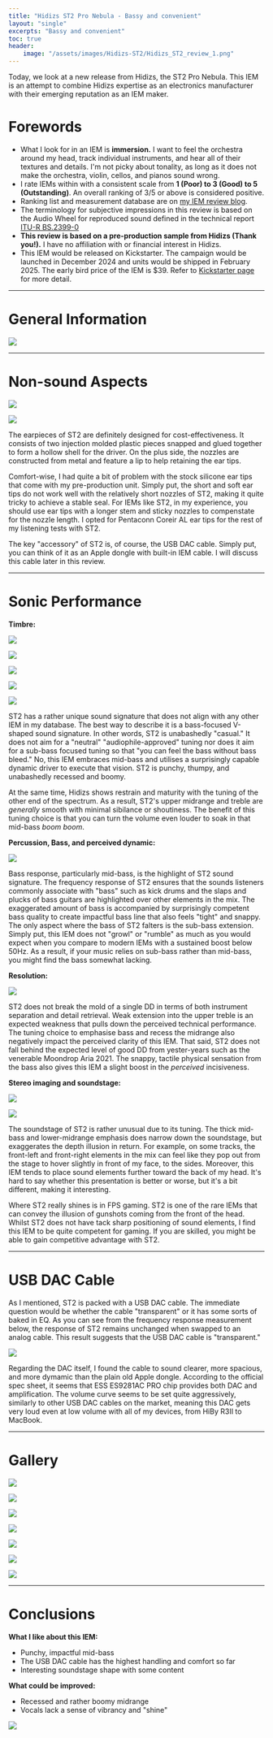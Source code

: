 ```yaml
---
title: "Hidizs ST2 Pro Nebula - Bassy and convenient"
layout: "single"
excerpts: "Bassy and convenient"
toc: true
header:
    image: "/assets/images/Hidizs-ST2/Hidizs_ST2_review_1.png"
---
```


Today, we look at a new release from Hidizs, the ST2 Pro Nebula. This IEM is an attempt to combine Hidizs expertise as an electronics manufacturer with their emerging reputation as an IEM maker. 

Forewords
===

- What I look for in an IEM is **immersion.** I want to feel the orchestra around my head, track individual instruments, and hear all of their textures and details. I'm not picky about tonality, as long as it does not make the orchestra, violin, cellos, and pianos sound wrong.
- I rate IEMs within with a consistent scale from **1 (Poor) to 3 (Good) to 5 (Outstanding)**. An overall ranking of 3/5 or above is considered positive. 
- Ranking list and measurement database are on [my IEM review blog](https://iegems.nk-tran.com/).
- The terminology for subjective impressions in this review is based on the Audio Wheel for reproduced sound defined in the technical report [ITU-R BS.2399-0](https://www.itu.int/pub/R-REP-BS.2399)
- **This review is based on a pre-production sample from Hidizs (Thank you!).** I have no affiliation with or financial interest in Hidizs.
- This IEM would be released on Kickstarter. The campaign would be launched in December 2024 and units would be shipped in February 2025. The early bird price of the IEM is $39. Refer to [Kickstarter page](https://www.kickstarter.com/projects/hidizs/st2-nebula-redefining-hi-res-audio-with-usb-c-dac-earphones) for more detail.

_____

General Information
===

![](/assets/images/Hidizs-ST2/Hidizs_ST2_review_13.png)

_____

Non-sound Aspects
===


![](/assets/images/Hidizs-ST2/Hidizs_ST2_review_12.png)

![](/assets/images/Hidizs-ST2/Hidizs_ST2_review_11.png)

The earpieces of ST2 are definitely designed for cost-effectiveness. It consists of two injection molded plastic pieces snapped and glued together to form a hollow shell for the driver. On the plus side, the nozzles are constructed from metal and feature a lip to help retaining the ear tips. 

Comfort-wise, I had quite a bit of problem with the stock silicone ear tips that come with my pre-production unit. Simply put, the short and soft ear tips do not work well with the relatively short nozzles of ST2, making it quite tricky to achieve a stable seal. For IEMs like ST2, in my experience, you should use ear tips with a longer stem and sticky nozzles to compenstate for the nozzle length. I opted for Pentaconn Coreir AL ear tips for the rest of my listening tests with ST2. 

The key "accessory" of ST2 is, of course, the USB DAC cable. Simply put, you can think of it as an Apple dongle with built-in IEM cable. I will discuss this cable later in this review.

_____

Sonic Performance
===


**Timbre:** 

![](/assets/images/Hidizs-ST2/Hidizs_ST2_review_10.png)

![](/assets/images/Hidizs-ST2/Hidizs_ST2_review_9.png)

![](/assets/images/Hidizs-ST2/Hidizs_ST2_review_8.png)

![](/assets/images/Hidizs-ST2/Hidizs_ST2_review_7.png)

![](/assets/images/Hidizs-ST2/Hidizs_ST2_review_6.png)

ST2 has a rather unique sound signature that does not align with any other IEM in my database. The best way to describe it is a bass-focused V-shaped sound signature. In other words, ST2 is unabashedly "casual." It does not aim for a "neutral" "audiophile-approved" tuning nor does it aim for a sub-bass focused tuning so that "you can feel the bass without bass bleed." No, this IEM embraces mid-bass and utilises a surprisingly capable dynamic driver to execute that vision. ST2 is punchy, thumpy, and unabashedly recessed and boomy. 

At the same time, Hidizs shows restrain and maturity with the tuning of the other end of the spectrum. As a result, ST2's upper midrange and treble are *generally* smooth with minimal sibilance or shoutiness. The benefit of this tuning choice is that you can turn the volume even louder to soak in that mid-bass *boom boom*. 


**Percussion, Bass, and perceived dynamic:** 

![](/assets/images/Hidizs-ST2/Hidizs_ST2_review_5.png)

Bass response, particularly mid-bass, is the highlight of ST2 sound signature. The frequency response of ST2 ensures that the sounds listeners commonly associate with "bass" such as kick drums and the slaps and plucks of bass guitars are highlighted over other elements in the mix. The exaggerated amount of bass is accompanied by surprisingly competent bass quality to create impactful bass line that also feels "tight" and snappy. The only aspect where the bass of ST2 falters is the sub-bass extension. Simply put, this IEM does not "growl" or "rumble" as much as you would expect when you compare to modern IEMs with a sustained boost below 50Hz. As a result, if your music relies on sub-bass rather than mid-bass, you might find the bass somewhat lacking. 

**Resolution:** 

![](/assets/images/Hidizs-ST2/Hidizs_ST2_review_4.png)

ST2 does not break the mold of a single DD in terms of both instrument separation and detail retrieval. Weak extension into the upper treble is an expected weakness that pulls down the perceived technical performance. The tuning choice to emphasise bass and recess the midrange also negatively impact the perceived clarity of this IEM. That said, ST2 does not fall behind the expected level of good DD from yester-years such as the venerable Moondrop Aria 2021. The snappy, tactile physical sensation from the bass also gives this IEM a slight boost in the *perceived* incisiveness. 


**Stereo imaging and soundstage:** 

![](/assets/images/Hidizs-ST2/Hidizs_ST2_review_3.png)

![](/assets/images/Hidizs-ST2/Hidizs_ST2_review_2.png)

The soundstage of ST2 is rather unusual due to its tuning. The thick mid-bass and lower-midrange emphasis does narrow down the soundstage, but exaggerates the depth illusion in return. For example, on some tracks, the front-left and front-right elements in the mix can feel like they pop out from the stage to hover slightly in front of my face, to the sides. Moreover, this IEM tends to place sound elements further toward the back of my head. It's hard to say whether this presentation is better or worse, but it's a bit different, making it interesting. 

Where ST2 really shines is in FPS gaming. ST2 is one of the rare IEMs that can convey the illusion of gunshots coming from the front of the head. Whilst ST2 does not have tack sharp positioning of sound elements, I find this IEM to be quite competent for gaming. If you are skilled, you might be able to gain competitive advantage with ST2. 

_____

USB DAC Cable
===

As I mentioned, ST2 is packed with a USB DAC cable. The immediate question would be whether the cable "transparent" or it has some sorts of baked in EQ. As you can see from the frequency response measurement below, the response of ST2 remains unchanged when swapped to an analog cable. This result suggests that the USB DAC cable is "transparent." 

![](/assets/images/Hidizs-ST2/ST2_graph_DSP.jpg)

Regarding the DAC itself, I found the cable to sound clearer, more spacious, and more dymamic than the plain old Apple dongle. According to the official spec sheet, it seems that ESS ES9281AC PRO chip provides both DAC and amplification. The volume curve seems to be set quite aggressively, similarly to other USB DAC cables on the market, meaning this DAC gets very loud even at low volume with all of my devices, from HiBy R3II to MacBook. 


_____

Gallery
===

![](/assets/images/Hidizs-ST2/Hidizs_ST2_1.JPG)

![](/assets/images/Hidizs-ST2/Hidizs_ST2_2.JPG)

![](/assets/images/Hidizs-ST2/Hidizs_ST2_3.JPG)

![](/assets/images/Hidizs-ST2/Hidizs_ST2_4.JPG)

![](/assets/images/Hidizs-ST2/Hidizs_ST2_5.JPG)

![](/assets/images/Hidizs-ST2/Hidizs_ST2_6.JPG)

![](/assets/images/Hidizs-ST2/Hidizs_ST2_7.JPG)


_____

Conclusions
===


**What I like about this IEM:**

- Punchy, impactful mid-bass
- The USB DAC cable has the highest handling and comfort so far
- Interesting soundstage shape with some content


**What could be improved:**

- Recessed and rather boomy midrange
- Vocals lack a sense of vibrancy and "shine"


![](/assets/images/Hidizs-ST2/Hidizs_ST2_review_1.png)
